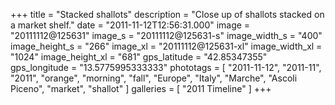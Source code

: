 +++
title = "Stacked shallots"
description = "Close up of shallots stacked on a market shelf."
date = "2011-11-12T12:56:31.000"
image = "20111112@125631"
image_s = "20111112@125631-s"
image_width_s = "400"
image_height_s = "266"
image_xl = "20111112@125631-xl"
image_width_xl = "1024"
image_height_xl = "681"
gps_latitude = "42.85347355"
gps_longitude = "13.5775995333333"
phototags = [ "2011-11-12", "2011-11", "2011", "orange", "morning", "fall", "Europe", "Italy", "Marche", "Ascoli Piceno", "market", "shallot" ]
galleries = [ "2011 Timeline" ]
+++
